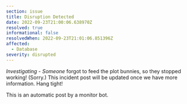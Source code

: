 ```yaml
---
section: issue
title: Disruption Detected
date: 2022-09-23T21:00:06.638970Z
resolved: true
informational: false
resolvedWhen: 2022-09-23T21:01:06.851396Z
affected:
  - Database
severity: disrupted
---
```

*Investigating* - _Someone_ forgot to feed the plot bunnies, so they stopped working! (Sorry.) This incident post will be updated once we have more information. Hang tight!

This is an automatic post by a monitor bot.
        